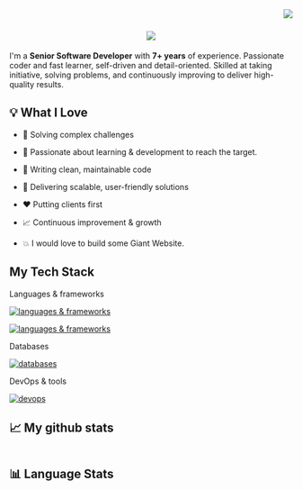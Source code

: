 
<img align="right" src="https://visitor-badge.laobi.icu/badge?page_id=max-coin-tech.max-coin-tech">

<h1 align="center">
  <a href="https://git.io/typing-svg">
    <img src="https://readme-typing-svg.herokuapp.com/?lines=Hello,+There!+👋;This+is+Max+Coin....;Nice+to+meet+you!&center=true&size=30">
  </a>
</h1>


I'm a **Senior Software Developer** with **7+ years** of experience.
Passionate coder and fast learner, self-driven and detail-oriented. Skilled at taking initiative, solving problems, and continuously improving to deliver high-quality results.

## 💡 What I Love  

- 🧩 Solving complex challenges

- 💫 Passionate about learning & development to reach the target.

- 🧼 Writing clean, maintainable code 

- 🚀 Delivering scalable, user-friendly solutions  

- ❤️ Putting clients first  

- 📈 Continuous improvement & growth  

- 💥 I would love to build some Giant Website.

## My Tech Stack

<p align="left">Languages & frameworks</p>
<p align="left">
  <a href="https://skillicons.dev">
    <img src="https://skillicons.dev/icons?i=ts,js,cpp,python,nodejs,nestjs,deno,go,rust,materialui" alt="languages & frameworks"/>
  </a>
</p>
<p align="left">
  <a href="https://skillicons.dev">
    <img src="https://skillicons.dev/icons?i=html,css,react,next,vue,nuxt,bootstrap,tailwindcss,sass,windicss" alt="languages & frameworks"/>
  </a>
</p>
<p align="left">Databases</p>
<p align="left">
  <a href="https://skillicons.dev">
    <img src="https://skillicons.dev/icons?i=mysql,postgres,sqlite,redis,elasticsearch,mongodb" alt="databases" />
  </a>
</p>
<p align="left">DevOps & tools</p>
<p align="left">
  <a href="https://skillicons.dev">
    <img src="https://skillicons.dev/icons?i=docker,kubernetes,aws,git,github,gitlab,nginx,grafana,neovim,bash,makefile" alt="devops" />
  </a>
</p>

## 📈 My github stats
<div align="center">  
    <img src="https://github-readme-stats.vercel.app/api?username=cyberloomTech&show_icons=true&theme=radical" alt="" />
</div>

## 📊 Language Stats

<div align="center">
    <img src="https://github-readme-stats.vercel.app/api/top-langs/?username=cyberloomTech&layout=donut-vertical&theme=transparent&border_color=454545" alt="" />
</div>
